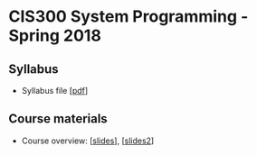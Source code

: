 CIS300 System Programming - Spring 2018
===

Syllabus
---

- Syllabus file [[pdf](syllabus-cis300.pdf)]

Course materials
---

- Course overview: [[slides](Lecture1.pdf)], [[slides2](overview.pdf)]

<!--

Section 1, Bash and Vim
---

- Lecture 1,2,3,4 are on Blackboard.
- Version [[webpage](1_bash.md)]
- Version [[pdf](1_bash.pdf)]

Section 2, C/C++, Gcc, Makefile and Gdb
---

- Version [[webpage](2_c.md)]
- Version [[pdf](2_c.pdf)]

Mock exam (with solutions)
---

- [[link](mock_exam/mock1-withanswers.md)]

-->
